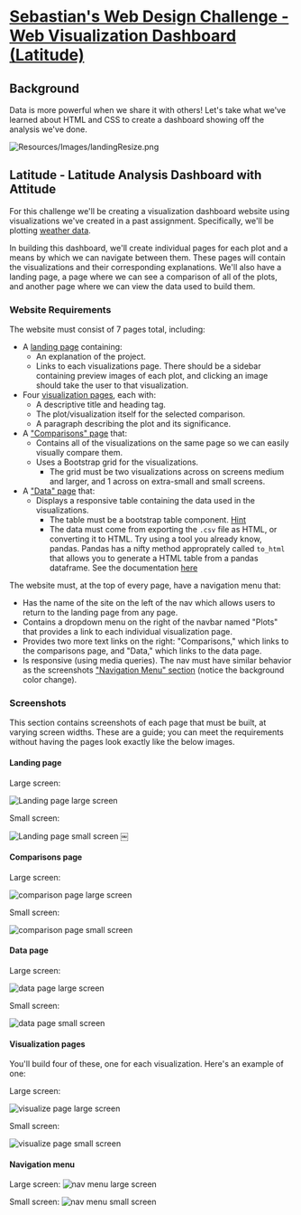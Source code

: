 # [Sebastian's Web Design Challenge - Web Visualization Dashboard (Latitude)](https://unosebastian.github.io/web-design-challenge/)

## Background

Data is more powerful when we share it with others! Let's take what we've learned about HTML and CSS to create a dashboard showing off the analysis we've done.

![Resources/Images/landingResize.png](Resources/Images/landingResize.png)

## Latitude - Latitude Analysis Dashboard with Attitude

For this challenge we'll be creating a visualization dashboard website using visualizations we've created in a past assignment. Specifically, we'll be plotting [weather data](Resources/cities.csv).

In building this dashboard, we'll create individual pages for each plot and a means by which we can navigate between them. These pages will contain the visualizations and their corresponding explanations. We'll also have a landing page, a page where we can see a comparison of all of the plots, and another page where we can view the data used to build them.

### Website Requirements

The website must consist of 7 pages total, including:

* A [landing page](#landing-page) containing:
  * An explanation of the project.
  * Links to each visualizations page. There should be a sidebar containing preview images of each plot, and clicking an image should take the user to that visualization.
* Four [visualization pages](#visualization-pages), each with:
  * A descriptive title and heading tag.
  * The plot/visualization itself for the selected comparison.
  * A paragraph describing the plot and its significance.
* A ["Comparisons" page](#comparisons-page) that:
  * Contains all of the visualizations on the same page so we can easily visually compare them.
  * Uses a Bootstrap grid for the visualizations.
    * The grid must be two visualizations across on screens medium and larger, and 1 across on extra-small and small screens.
* A ["Data" page](#data-page) that:
  * Displays a responsive table containing the data used in the visualizations.
    * The table must be a bootstrap table component. [Hint](https://getbootstrap.com/docs/4.3/content/tables/#responsive-tables)
    * The data must come from exporting the `.csv` file as HTML, or converting it to HTML. Try using a tool you already know, pandas. Pandas has a nifty method approprately called `to_html` that allows you to generate a HTML table from a pandas dataframe. See the documentation [here](https://pandas.pydata.org/pandas-docs/version/0.17.0/generated/pandas.DataFrame.to_html.html)

The website must, at the top of every page, have a navigation menu that:

* Has the name of the site on the left of the nav which allows users to return to the landing page from any page.
* Contains a dropdown menu on the right of the navbar named "Plots" that provides a link to each individual visualization page.
* Provides two more text links on the right: "Comparisons," which links to the comparisons page, and "Data," which links to the data page.
* Is responsive (using media queries). The nav must have similar behavior as the screenshots ["Navigation Menu" section](#navigation-menu) (notice the background color change).


### Screenshots

This section contains screenshots of each page that must be built, at varying screen widths. These are a guide; you can meet the requirements without having the pages look exactly like the below images.

#### <a id="landing-page"></a>Landing page

Large screen:

![Landing page large screen](Resources/Images/landingResize.png)

Small screen:

![Landing page small screen](Resources/Images/landing-sm.png)
￼

#### <a id="comparisons-page"></a>Comparisons page

Large screen:

![comparison page large screen](Resources/Images/comparison-lg.png)

Small screen:

![comparison page small screen](Resources/Images/comparison-sm.png)

#### <a id="data-page"></a>Data page

Large screen:

![data page large screen](Resources/Images/data-lg.png)


Small screen:

![data page small screen](Resources/Images/data-sm.png)

#### <a id="visualization-pages"></a>Visualization pages

You'll build four of these, one for each visualization. Here's an example of one:

Large screen:

![visualize page large screen](Resources/Images/visualize-lg.png)

Small screen:

![visualize page small screen](Resources/Images/visualize-sm.png)

#### <a id="navigation-menu"></a>Navigation menu

Large screen:
![nav menu large screen](Resources/Images/nav-lg.png)

Small screen:
![nav menu small screen](Resources/Images/nav-sm.png)